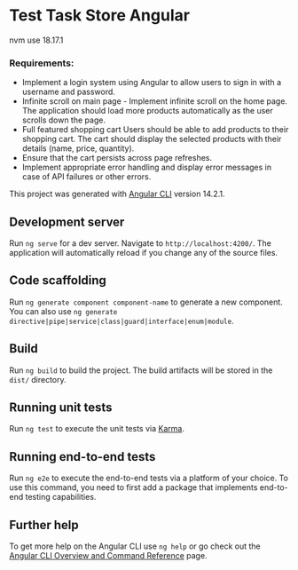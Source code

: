 # Test Task Store Angular 

nvm use 18.17.1 

### Requirements:
- Implement a login system using Angular to allow users to sign in with a username and password.
- Infinite scroll on main page - Implement infinite scroll on the home page. The application should load more products automatically as the user scrolls down the page.
- Full featured shopping cart  Users should be able to add products to their shopping cart. The cart should display the selected products with their details (name, price, quantity).
- Ensure that the cart persists across page refreshes.
- Implement appropriate error handling and display error messages in case of API failures or other errors.


This project was generated with [Angular CLI](https://github.com/angular/angular-cli) version 14.2.1.

## Development server

Run `ng serve` for a dev server. Navigate to `http://localhost:4200/`. The application will automatically reload if you change any of the source files.

## Code scaffolding

Run `ng generate component component-name` to generate a new component. You can also use `ng generate directive|pipe|service|class|guard|interface|enum|module`.

## Build

Run `ng build` to build the project. The build artifacts will be stored in the `dist/` directory.

## Running unit tests

Run `ng test` to execute the unit tests via [Karma](https://karma-runner.github.io).

## Running end-to-end tests

Run `ng e2e` to execute the end-to-end tests via a platform of your choice. To use this command, you need to first add a package that implements end-to-end testing capabilities.

## Further help

To get more help on the Angular CLI use `ng help` or go check out the [Angular CLI Overview and Command Reference](https://angular.io/cli) page.
